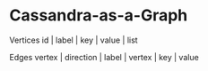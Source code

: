 # Cassandra-as-a-Graph

Vertices
id | label | key | value | list

Edges
vertex | direction | label | vertex | key | value
